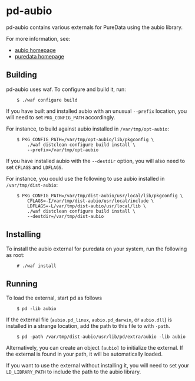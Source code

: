 pd-aubio
========

pd-aubio contains various externals for PureData using the aubio library.

For more information, see:

  * [aubio homepage](http://aubio.org)
  * [puredata homepage](http://puredata.info)

Building
--------

pd-aubio uses waf. To configure and build it, run:

        $ ./waf configure build

If you have built and installed aubio with an unusual `--prefix` location, you
will need to set `PKG_CONFIG_PATH` accordingly.

For instance, to build against aubio installed in `/var/tmp/opt-aubio`:

        $ PKG_CONFIG_PATH=/var/tmp/opt-aubio/lib/pkgconfig \
            ./waf distclean configure build install \
            --prefix=/var/tmp/opt-aubio

If you have installed aubio with the `--destdir` option, you will also need to
set `CFLAGS` and `LDFLAGS`.

For instance, you could use the following to use aubio installed in
`/var/tmp/dist-aubio`:

        $ PKG_CONFIG_PATH=/var/tmp/dist-aubio/usr/local/lib/pkgconfig \
            CFLAGS=-I/var/tmp/dist-aubio/usr/local/include \
            LDFLAGS=-L/var/tmp/dist-aubio/usr/local/lib \
            ./waf distclean configure build install \
            --destdir=/var/tmp/dist-aubio

Installing
----------

To install the aubio external for puredata on your system, run the following as
root:

        # ./waf install

Running
-------

To load the external, start pd as follows

        $ pd -lib aubio

If the external file (`aubio.pd_linux`, `aubio.pd_darwin`, or `aubio.dll`) is
installed in a strange location, add the path to this file to with `-path`.

        $ pd -path /var/tmp/dist-aubio/usr/lib/pd/extra/aubio -lib aubio

Alternatively, you can create an object `[aubio]` to initialize the external.
If the external is found in your path, it will be automatically loaded.

If you want to use the external without installing it, you will need to set
your `LD_LIBRARY_PATH` to include the path to the aubio library.
